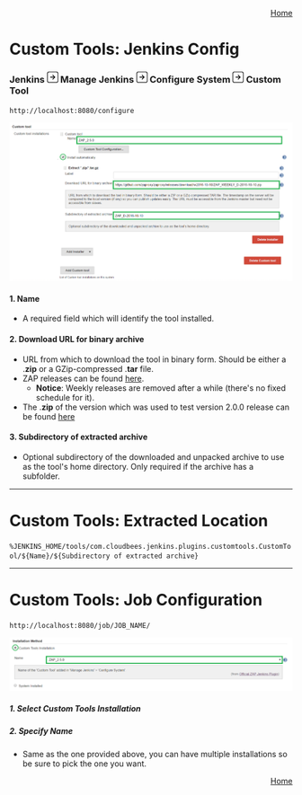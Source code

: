<a href='https://github.com/jenkinsci/zaproxy-plugin/tree/development#table-of-contents-'><div align="right">Home</div></a>

Custom Tools: Jenkins Config
============

### Jenkins ![Image of Right Arrow](../images/arrow_right.png) Manage Jenkins ![Image of Right Arrow](../images/arrow_right.png) Configure System ![Image of Right Arrow](../images/arrow_right.png) Custom Tool

`http://localhost:8080/configure`

![Image of Custom Tools](../images/ZAP_JENKINS_CUSTOM_TOOL.png)

#### 1. Name

* A required field which will identify the tool installed.

#### 2. Download URL for binary archive

- URL from which to download the tool in binary form. Should be either a .<b>zip</b> or a GZip-compressed .<b>tar</b> file.
- ZAP releases can be found [here](https://github.com/zaproxy/zaproxy/releases/).
	- <b>Notice</b>: Weekly releases are removed after a while (there's no fixed schedule for it).
- The .<b>zip</b> of the version which was used to test version 2.0.0 release can be found [here]()

#### 3. Subdirectory of extracted archive

* Optional subdirectory of the downloaded and unpacked archive to use as the tool's home directory. Only required if the archive has a subfolder.

<hr />

Custom Tools: Extracted Location
============

`%JENKINS_HOME/tools/com.cloudbees.jenkins.plugins.customtools.CustomTool/${Name}/${Subdirectory of extracted archive}`

<hr />

Custom Tools: Job Configuration
============

`http://localhost:8080/job/JOB_NAME/`

![Image of Custom Tools Select](../images/ZAP_JENKINS_CUSTOM_TOOL_SELECT.png)

##### 1. Select Custom Tools Installation

##### 2. Specify Name 

* Same as the one provided above, you can have multiple installations so be sure to pick the one you want.

<a href='https://github.com/jenkinsci/zaproxy-plugin/tree/development#table-of-contents-'><div align="right">Home</div></a>
